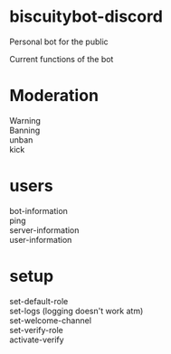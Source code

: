 # biscuitybot-discord
 Personal bot for the public


Current functions of the bot

# Moderation
Warning  
Banning  
unban  
kick  

# users
bot-information  
ping  
server-information  
user-information  

# setup
set-default-role  
set-logs (logging doesn't work atm)  
set-welcome-channel  
set-verify-role  
activate-verify  